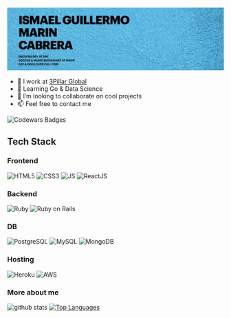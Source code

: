 [![Banner](https://github.com/igmarin/igmarin/blob/master/assets/background.jpg)](https://www.twitter.com/igmarin)

- 🔭 I work at [3Pillar Global](https://www.3pillarglobal.com/ "3Pillar Global")
- 🌱 Learning Go & Data Science
- 👯 I’m looking to collaborate on cool projects
- 📫 Feel free to contact me


![Codewars Badges](https://www.codewars.com/users/igmarin/badges/large)

## Tech Stack

### Frontend

![HTML5](https://img.shields.io/badge/-HTML5-E34F26?style=flat&logo=html5&logoColor=white)
![CSS3](https://img.shields.io/badge/-CSS3-1572B6?style=flat&logo=css3&logoColor=white)
![JS](https://img.shields.io/badge/-JavaScript-eed718?style=flat&logo=javascript&logoColor=ffffff)
![ReactJS](https://img.shields.io/badge/-React-000000?style=flat&logo=react&logoColor=00c8ff)



### Backend

![Ruby](https://img.shields.io/badge/-Ruby-CC342D?style=flat&logo=ruby&logoColor=white)
![Ruby on Rails](https://img.shields.io/badge/-Ruby_on_Rails-CC342D?style=flat&logo=ruby-on-rails&logoColor=white)

### DB

![PostgreSQL](https://img.shields.io/badge/-pgSQL-336791?style=flat&logo=postgresql)
![MySQL](https://img.shields.io/badge/mysql-%2300f.svg?&style=flat&logo=mysql&logoColor=white)
![MongoDB](https://img.shields.io/badge/MongoDB-%234ea94b.svg?&style=flat&logo=mongodb&logoColor=white)

### Hosting

![Heroku](http://img.shields.io/badge/-Heroku-430098?style=flat&logo=heroku&logoColor=white)
![AWS](https://img.shields.io/badge/AWS%20-%23FF9900.svg?&style=flat&logo=amazon-aws&logoColor=white)

### More about me
![github stats](https://github-readme-stats.vercel.app/api?username=igmarin&show_icons=true)
[![Top Languages](https://github-readme-stats.vercel.app/api/top-langs/?username=igmarin&count_private=true&show_icons=true&layout=compact)](https://github.com/anuraghazra/github-readme-stats)
